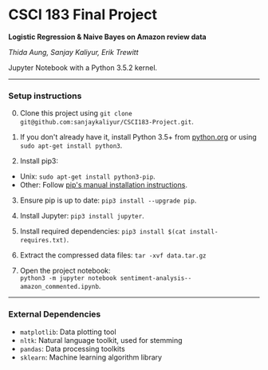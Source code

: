 # CSCI 183 Final Project

**Logistic Regression & Naive Bayes on Amazon review data**

*Thida Aung, Sanjay Kaliyur, Erik Trewitt*

Jupyter Notebook with a Python 3.5.2 kernel.

***

### Setup instructions

0. Clone this project using `git clone git@github.com:sanjaykaliyur/CSCI183-Project.git`.

1. If you don't already have it, install Python 3.5+ from [python.org](https://www.python.org/downloads/) or using `sudo apt-get install python3`.

2. Install pip3:
 * Unix: `sudo apt-get install python3-pip`.
 * Other: Follow [pip's manual installation instructions](https://pip.pypa.io/en/stable/installing/).

3. Ensure pip is up to date: `pip3 install --upgrade pip`.

4. Install Jupyter: `pip3 install jupyter`.

5. Install required dependencies: `pip3 install $(cat install-requires.txt)`.

6. Extract the compressed data files: `tar -xvf data.tar.gz`

7. Open the project notebook:  
`python3 -m jupyter notebook sentiment-analysis--amazon_commented.ipynb`.

***

### External Dependencies

- `matplotlib`: Data plotting tool
- `nltk`: Natural language toolkit, used for stemming
- `pandas`: Data processing toolkits
- `sklearn`: Machine learning algorithm library
